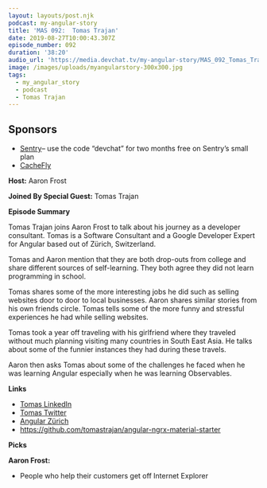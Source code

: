 ```yaml
---
layout: layouts/post.njk
podcast: my-angular-story
title: 'MAS 092:  Tomas Trajan'
date: 2019-08-27T10:00:43.307Z
episode_number: 092
duration: '38:20'
audio_url: 'https://media.devchat.tv/my-angular-story/MAS_092_Tomas_Trajan.mp3'
image: /images/uploads/myangularstory-300x300.jpg
tags:
  - my_angular_story
  - podcast
  - Tomas Trajan
---
```

## **Sponsors**

* [Sentry](http://sentry.io/)– use the code “devchat” for two months free on Sentry’s small plan
* [CacheFly](https://www.cachefly.com/)

**Host:** Aaron Frost

**Joined By Special Guest:**  Tomas Trajan  

**Episode Summary**

Tomas Trajan joins Aaron Frost to talk about his journey as a developer consultant. Tomas is a Software Consultant and a  Google Developer Expert for Angular based out of Zürich, Switzerland. 

Tomas and Aaron mention that they are both drop-outs from college and share different sources of self-learning. They both agree they did not learn programming in school. 

Tomas shares some of the more interesting jobs he did such as selling websites door to door to local businesses. Aaron shares similar stories from his own friends circle. Tomas tells some of the more funny and stressful experiences he had while selling websites.

Tomas took a year off traveling with his girlfriend where they traveled without much planning visiting many countries in South East Asia.  He talks about some of the funnier instances they had during these travels. 

Aaron then asks Tomas about some of the challenges he faced when he was learning Angular especially when he was learning Observables. 

**Links**

* [Tomas LinkedIn](https://www.linkedin.com/in/tomastrajan/)
* [Tomas Twitter](https://twitter.com/tomastrajan)
* [Angular Zürich](<https://www.meetup.com › AngularZRH>)
* <https://github.com/tomastrajan/angular-ngrx-material-starter>

**Picks**

**Aaron Frost:**

* People who help their customers get off Internet Explorer
